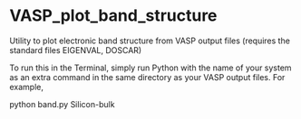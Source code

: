 # VASP_plot_band_structure
Utility to plot electronic band structure from VASP output files (requires the standard files EIGENVAL, DOSCAR)

To run this in the Terminal, simply run Python with the name of your system as an extra command in the same directory as your VASP output files. For example,

python band.py Silicon-bulk
